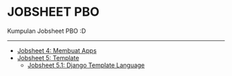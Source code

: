 # JOBSHEET PBO
Kumpulan Jobsheet PBO :D

---

- [Jobsheet 4: Membuat Apps](https://writerlab.github.io/jobsheets/jobsheet-4)
- [Jobsheet 5: Template](https://writerlab.github.io/jobsheets/jobsheet-5)
  - [Jobsheet 5.1: Django Template Language](https://writerlab.github.io/jobsheets/jobsheet-5-1)
